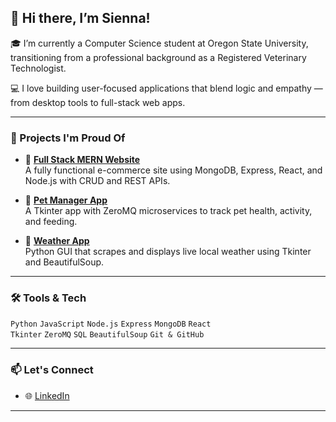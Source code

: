 ## 👋 Hi there, I’m Sienna!

🎓 I’m currently a Computer Science student at Oregon State University, transitioning from a professional background as a Registered Veterinary Technologist.

💻 I love building user-focused applications that blend logic and empathy — from desktop tools to full-stack web apps.

---

### 🚀 Projects I'm Proud Of

- 🔹 **[Full Stack MERN Website](https://github.com/siennar0/mern-website-showcase)**  
  A fully functional e-commerce site using MongoDB, Express, React, and Node.js with CRUD and REST APIs.

- 🔹 **[Pet Manager App](https://github.com/siennar0/pet-manager-app-showcase)**  
  A Tkinter app with ZeroMQ microservices to track pet health, activity, and feeding.

- 🔹 **[Weather App](https://github.com/siennar0/weather-app-showcase)**  
  Python GUI that scrapes and displays live local weather using Tkinter and BeautifulSoup.
---

### 🛠️ Tools & Tech
`Python` `JavaScript` `Node.js` `Express` `MongoDB` `React`  
`Tkinter` `ZeroMQ` `SQL` `BeautifulSoup` `Git & GitHub`

---

### 📫 Let's Connect
- 🌐 [LinkedIn](www.linkedin.com/in/sienna-raigoza-7b71b6139)

---

